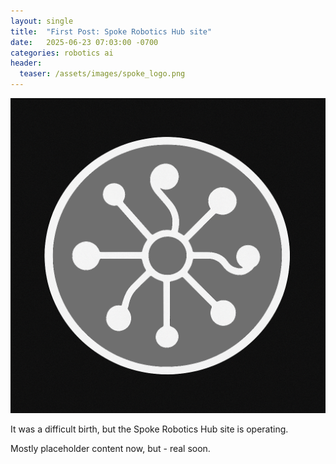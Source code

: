 ```yaml
---
layout: single
title:  "First Post: Spoke Robotics Hub site"
date:   2025-06-23 07:03:00 -0700
categories: robotics ai
header:
  teaser: /assets/images/spoke_logo.png
---
```


![Spoke Logo](/assets/images/spoke_logo.png)

It was a difficult birth, but the Spoke Robotics Hub site is operating.

Mostly placeholder content now, but - real soon.

